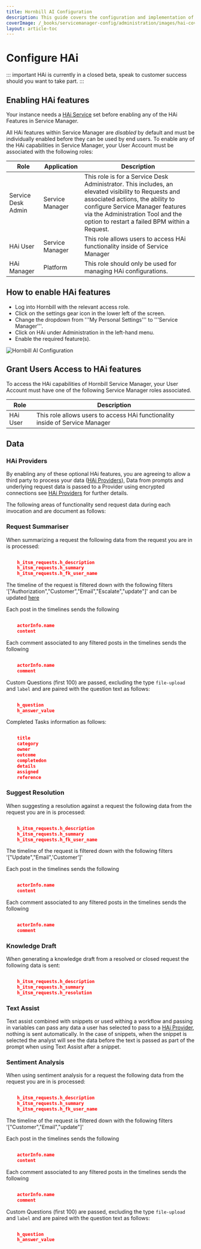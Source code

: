 ```yaml
---
title: Hornbill AI Configuration
description: This guide covers the configuration and implementation of HAi (Hornbill AI) features within your environment. The document outlines step-by-step instructions on enabling HAi capabilities for your user account, specifying the necessary roles, and accessing the necessary settings in Hornbill.
coverImage: /_books/servicemanager-config/administration/images/hai-cover.jpg
layout: article-toc
---
```


# Configure HAi

::: important
HAi is currently in a closed beta, speak to customer success should you want to take part.
:::

## Enabling HAi features

Your instance needs a [HAi Service](/esp-fundamentals/core-capabilities/integration/hai-services) set before enabling any of the HAi Features in Service Manager.

All HAi features within Service Manager are *disabled* by default and must be individually enabled before they can be used by end users. To enable any of the HAi capabilities in Service Manager, your User Account must be associated with the following roles:

|Role|Application|Description|
|-|-|-|
|Service Desk Admin|Service Manager|This role is for a Service Desk Administrator. This includes, an elevated visibility to Requests and associated actions, the ability to configure Service Manager features via the Administration Tool and the option to restart a failed BPM within a Request.|
|HAi User|Service Manager|This role allows users to access HAi functionality inside of Service Manager|
|HAi Manager|Platform|This role should only be used for managing HAi configurations.|

## How to enable HAi features

* Log into Hornbill with the relevant access role.
* Click on the settings gear icon in the lower left of the screen.
* Change the dropdown from '''My Personal Settings''' to '''Service Manager'''.
* Click on HAi under Administration in the left-hand menu.
* Enable the required feature(s).

![Hornbill AI Configuration](/_books/servicemanager-config/administration/images/hai-config.png)

## Grant Users Access to HAi features

To access the HAi capabilities of Hornbill Service Manager, your User Account must have one of the following Service Manager roles associated.

|Role|Description|
|-|-|
|HAi User|This role allows users to access HAi functionality inside of Service Manager|

## Data

### HAi Providers

By enabling any of these optional HAi features, you are agreeing to allow a third party to process your data ([HAi Providers](/servicemanager-config/administration/hai-providers)), Data from prompts and underlying request data is passed to a Provider using encrypted connections see [HAi Providers](/servicemanager-config/administration/hai-providers) for further details.

The following areas of functionality send request data during each invocation and are document as follows:

### Request Summariser

When summarizing a request the following data from the request you are in is processed:

```JSON

    h_itsm_requests.h_description
    h_itsm_requests.h_summary
    h_itsm_requests.h_fk_user_name

```

The timeline of the request is filtered down with the following filters '["Authorization","Customer","Email","Escalate","update"]' and can be updated [here](/servicemanager-config/administration/hai-request-summariser)

Each post in the timelines sends the following

```JSON

    actorInfo.name
    content

```

Each comment associated to any filtered posts in the timelines sends the following

```JSON

    actorInfo.name
    comment

```

Custom Questions (first 100) are passed, excluding the type `file-upload` and `label` and are paired with the question text as follows:

```JSON

    h_question
    h_answer_value

```

Completed Tasks information as follows:

```JSON

    title
    category
    owner
    outcome
    completedon
    details
    assigned
    reference

```

### Suggest Resolution

When suggesting a resolution against a request the following data from the request you are in is processed:

```JSON

    h_itsm_requests.h_description
    h_itsm_requests.h_summary
    h_itsm_requests.h_fk_user_name

```

The timeline of the request is filtered down with the following filters '["Update","Email",'Customer']'

Each post in the timelines sends the following

```JSON

    actorInfo.name
    content

```

Each comment associated to any filtered posts in the timelines sends the following

```JSON

    actorInfo.name
    comment

```

### Knowledge Draft

When generating a knowledge draft from a resolved or closed request the following data is sent:

```JSON

    h_itsm_requests.h_description
    h_itsm_requests.h_summary
    h_itsm_requests.h_resolution

```

### Text Assist

Text assist combined with snippets or used withing a workflow and passing in variables can pass any data a user has selected to pass to a [HAi Provider](/servicemanager-config/administration/hai-providers), nothing is sent automatically. In the case of snippets, when the snippet is selected the analyst will see the data before the text is passed as part of the prompt when using Text Assist after a snippet.

### Sentiment Analysis

When using sentiment analysis for a request the following data from the request you are in is processed:

```JSON

    h_itsm_requests.h_description
    h_itsm_requests.h_summary
    h_itsm_requests.h_fk_user_name

```

The timeline of the request is filtered down with the following filters '["Customer","Email","update"]'

Each post in the timelines sends the following

```JSON

    actorInfo.name
    content

```

Each comment associated to any filtered posts in the timelines sends the following

```JSON

    actorInfo.name
    comment

```

Custom Questions (first 100) are passed, excluding the type `file-upload` and `label` and are paired with the question text as follows:

```JSON

    h_question
    h_answer_value

```
